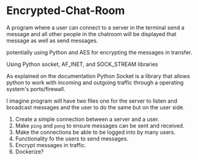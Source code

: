 # Encrypted-Chat-Room
A program where a user can connect to a server in the terminal send a message and all other people in the chatroom will be displayed that message as well as send messages.

potentially using Python and AES for encrypting the messages in transfer.

Using Python socket, AF_INET, and SOCK_STREAM libraries

As explained on the documentation Python Socket is a library that allows python to work with incoming and outgoing traffic through a operating system's ports/firewall.

I imagine program will have two files one for the server to listen and broadcast messages and the user to do the same but on the user side.

1. Create a simple connection between a server and a user.
2. Make `ping` and `pong` to ensure messages can be sent and received.
3. Make the connections be able to be logged into by many users.
4. Functionality fo the users to send messages.
5. Encrypt messages in traffic.
6. Dockerize?